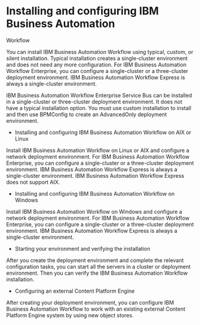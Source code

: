 # Installing and configuring IBM Business Automation
Workflow

You can install IBM Business Automation
Workflow using
typical, custom, or silent installation. Typical installation creates a single-cluster environment
and does not need any more configuration. For IBM Business Automation Workflow
Enterprise, you can configure a single-cluster or a
three-cluster deployment environment. IBM Business Automation Workflow
Express
is always a single-cluster environment.

IBM Business Automation
Workflow Enterprise Service Bus can be installed
in a single-cluster or three-cluster deployment environment. It does not have a typical installation
option. You must use custom installation to install and then use BPMConfig to create an AdvancedOnly
deployment environment.

- Installing and configuring IBM Business Automation Workflow on AIX or Linux

Install IBM Business Automation Workflow on Linux or AIX and configure a network deployment environment. For IBM Business Automation Workflow Enterprise, you can configure a single-cluster or a three-cluster deployment environment. IBM Business Automation Workflow Express is always a single-cluster environment. IBM Business Automation Workflow Express does not support AIX.
- Installing and configuring IBM Business Automation Workflow on Windows

Install IBM Business Automation Workflow on Windows and configure a network deployment environment. For IBM Business Automation Workflow Enterprise, you can configure a single-cluster or a three-cluster deployment environment. IBM Business Automation Workflow Express is always a single-cluster environment.
- Starting your environment and verifying the installation

After you create the deployment environment and complete the relevant configuration tasks, you can start all the servers in a cluster or deployment environment. Then you can verify the IBM Business Automation Workflow installation.
- Configuring an external Content Platform Engine

After creating your deployment environment, you can configure IBM Business Automation Workflow to work with an existing external Content Platform Engine system by using new object stores.
